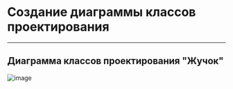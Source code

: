 # Создание диаграммы классов проектирования


---
## Диаграмма классов проектирования "Жучок"

![image](https://github.com/BREUCHT27/rtippo/assets/119112204/342e4aa6-16b5-4232-b0c2-6cb1c13721fe)
